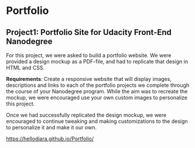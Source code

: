# Portfolio
## Project1: Portfolio Site for Udacity Front-End Nanodegree

For this project, we were asked to build a portfolio website. We were provided a design mockup as a PDF-file, and had to replicate that design in HTML and CSS. 

**Requirements**: Create a responsive website that will display images, descriptions and links to each of the portfolio projects we complete through the course of your Nanodegree program. While the aim was to recreate the mockup, we were encouraged use your own custom images to personalize this project.

Once we had successfully replicated the design mockup, we were encouraged to continue tweaking and making customizations to the design to personalize it and make it our own.

https://hellodiara.github.io/Portfolio/
